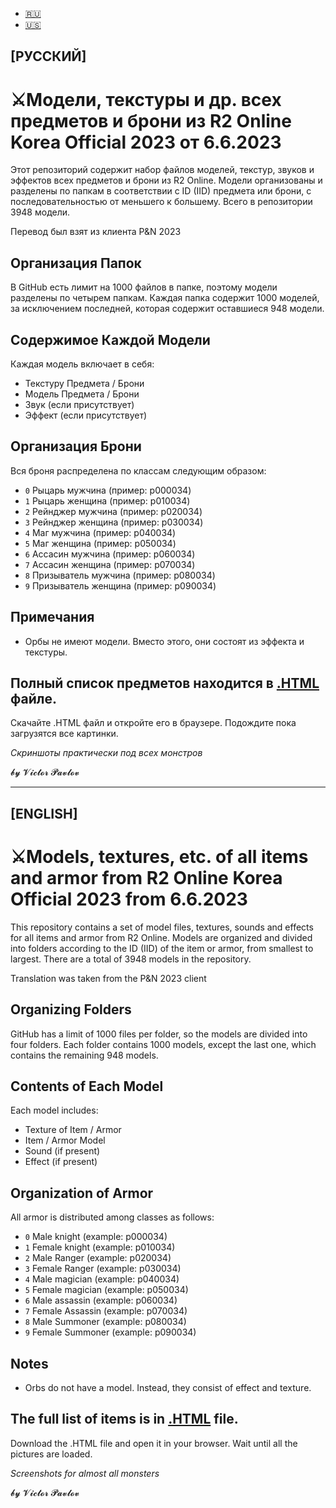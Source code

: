 <ul>
	<li><a href="#RUSSIAN">🇷🇺</a></li>
	<li><a href="#ENGLISH">🇺🇸</a></li>
</ul>



<h2 id="RUSSIAN">[РУССКИЙ]</h2>

<h1>⚔️Модели, текстуры и др. всех предметов и брони из R2 Online Korea Official 2023 от 6.6.2023</h1>

<p>Этот репозиторий содержит набор файлов моделей, текстур, звуков и эффектов всех предметов и брони из R2 Online. Модели организованы и разделены по папкам в соответствии с ID (IID) предмета или брони, с последовательностью от меньшего к большему. Всего в репозитории 3948 модели.</p>

<p>Перевод был взят из клиента P&N 2023</p>

<h2>Организация Папок</h2>

<p>В GitHub есть лимит на 1000 файлов в папке, поэтому модели разделены по четырем папкам. Каждая папка содержит 1000 моделей, за исключением последней, которая содержит оставшиеся 948 модели.</p>

<h2>Содержимое Каждой Модели</h2>

<p>Каждая модель включает в себя:</p>

<ul>
	<li>Текстуру Предмета / Брони</li>
	<li>Модель Предмета / Брони</li>
	<li>Звук (если присутствует)</li>
	<li>Эффект (если присутствует)</li>
</ul>

<h2>Организация Брони</h2>

<p>Вся броня распределена по классам следующим образом:</p>

<ul>
	<li><code>0</code> Рыцарь мужчина (пример: p000034)</li>
	<li><code>1</code> Рыцарь женщина (пример: p010034)</li>
	<li><code>2</code> Рейнджер мужчина (пример: p020034)</li>
	<li><code>3</code> Рейнджер женщина (пример: p030034)</li>
	<li><code>4</code> Маг мужчина (пример: p040034)</li>
	<li><code>5</code> Маг женщина (пример: p050034)</li>
	<li><code>6</code> Ассасин мужчина (пример: p060034)</li>
	<li><code>7</code> Ассасин женщина (пример: p070034)</li>
	<li><code>8</code> Призыватель мужчина (пример: p080034)</li>
	<li><code>9</code> Призыватель женщина (пример: p090034)</li>
</ul>

<h2>Примечания</h2>

<ul>
	<li>Орбы не имеют модели. Вместо этого, они состоят из эффекта и текстуры.</li>
</ul>

<h2>Полный список предметов находится в <a href="https://github.com/Aksel911/R2-Textures/tree/main/--%3D%3DMONSTER%20ITEM%20ARMOR%20MODELS%20FULL%3D%3D--/%5BKOREA%20OFF%202023%5D%20Модели%20предметов%20и%20брони/Список%20предметов%20с%20картинками/ALL_ITEMS.html">.HTML</a> файле.</h2>
<p>Скачайте .HTML файл и откройте его в браузере. Подождите пока загрузятся все картинки.</p>
<p><em>Скриншоты практически под всех монстров</em></p>

<p>𝓫𝔂 𝓥𝓲𝓬𝓽𝓸𝓻 𝓟𝓪𝓿𝓵𝓸𝓿</p>



<hr />

<h2 id="ENGLISH">[ENGLISH]</h2>

<h1>⚔️Models, textures, etc. of all items and armor from R2 Online Korea Official 2023 from 6.6.2023</h1>

<p>This repository contains a set of model files, textures, sounds and effects for all items and armor from R2 Online. Models are organized and divided into folders according to the ID (IID) of the item or armor, from smallest to largest. There are a total of 3948 models in the repository.</p>

<p>Translation was taken from the P&N 2023 client</p>

<h2>Organizing Folders</h2>

<p>GitHub has a limit of 1000 files per folder, so the models are divided into four folders. Each folder contains 1000 models, except the last one, which contains the remaining 948 models.</p>

<h2>Contents of Each Model</h2>

<p>Each model includes:</p>

<ul>
<li>Texture of Item / Armor</li>
<li>Item / Armor Model</li>
<li>Sound (if present)</li>
<li>Effect (if present)</li>
</ul>

<h2>Organization of Armor</h2>

<p>All armor is distributed among classes as follows:</p>

<ul>
<li><code>0</code> Male knight (example: p000034)</li>
<li><code>1</code> Female knight (example: p010034)</li>
<li><code>2</code> Male Ranger (example: p020034)</li>
<li><code>3</code> Female Ranger (example: p030034)</li>
<li><code>4</code> Male magician (example: p040034)</li>
<li><code>5</code> Female magician (example: p050034)</li>
<li><code>6</code> Male assassin (example: p060034)</li>
<li><code>7</code> Female Assassin (example: p070034)</li>
<li><code>8</code> Male Summoner (example: p080034)</li>
<li><code>9</code> Female Summoner (example: p090034)</li>
</ul>

<h2>Notes</h2>

<ul>
<li>Orbs do not have a model. Instead, they consist of effect and texture.</li>
</ul>

<h2>The full list of items is in <a href="https://github.com/Aksel911/R2-Textures/tree/main/--%3D%3DMONSTER%20ITEM%20ARMOR%20MODELS%20FULL%3D%3D--/%5BKOREA%20OFF%202023%5D%20Модели%20предметов%20и%20брони/Список%20предметов%20с%20картинками/ALL_ITEMS.html">.HTML</a> file.</h2>
<p>Download the .HTML file and open it in your browser. Wait until all the pictures are loaded.</p>
<p><em>Screenshots for almost all monsters</em></p>

<p>𝓫𝔂 𝓥𝓲𝓬𝓽𝓸𝓻 𝓟𝓪𝓿𝓵𝓸𝓿</p>